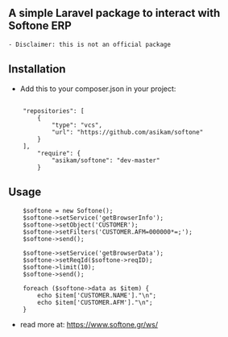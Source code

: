 ## A simple Laravel package to interact with Softone ERP
    
    - Disclaimer: this is not an official package     

## Installation

- Add this to your composer.json in your project:

##
        "repositories": [
            {
                "type": "vcs",
                "url": "https://github.com/asikam/softone"
            }
        ],
            "require": {
                "asikam/softone": "dev-master"
            }

## Usage

        $softone = new Softone();
        $softone->setService('getBrowserInfo');
        $softone->setObject('CUSTOMER');
        $softone->setFilters('CUSTOMER.AFM=000000*=;');
        $softone->send();

        $softone->setService('getBrowserData');
        $softone->setReqId($softone->reqID);
        $softone->limit(10);
        $softone->send();

        foreach ($softone->data as $item) {
            echo $item['CUSTOMER.NAME']."\n";
            echo $item['CUSTOMER.AFM']."\n";
        }

- read more at: https://www.softone.gr/ws/
